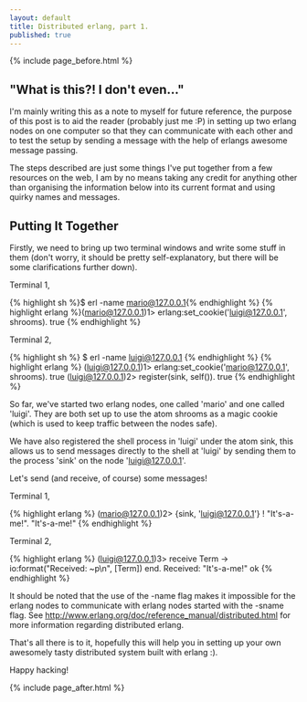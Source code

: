 ```yaml
---
layout: default
title: Distributed erlang, part 1.
published: true
---
```


{% include page_before.html %}

<h2>"What is this?! I don't even..."</h2>

I'm mainly writing this as a note to myself for future reference, the purpose of this post is to aid the reader (probably just me :P) in setting up two erlang nodes on one computer so that they can communicate with each other and to test the setup by sending a message with the help of erlangs awesome message passing.

The steps described are just some things I've put together from a few resources on the web, I am by no means taking any credit for anything other than organising the information below into its current format and using quirky names and messages.

<h2>Putting It Together</h2>

Firstly, we need to bring up two terminal windows and write some stuff in them (don't worry, it should be pretty self-explanatory, but there will be some clarifications further down).


Terminal 1,

{% highlight sh %}$ erl -name mario@127.0.0.1{% endhighlight %}
{% highlight erlang %}(mario@127.0.0.1)1> erlang:set_cookie('luigi@127.0.0.1', shrooms).
true
{% endhighlight %}

Terminal 2,

{% highlight sh %}
$ erl -name luigi@127.0.0.1
{% endhighlight %}
{% highlight erlang %}
(luigi@127.0.0.1)1> erlang:set_cookie('mario@127.0.0.1', shrooms).
true
(luigi@127.0.0.1)2> register(sink, self()).
true
{% endhighlight %}

So far, we've started two erlang nodes, one called 'mario' and one called 'luigi'. They are both set up to use the atom shrooms as a magic cookie (which is used to keep traffic between the nodes safe).


We have also registered the shell process in 'luigi' under the atom sink, this allows us to send messages directly to the shell at 'luigi' by sending them to the process 'sink' on the node 'luigi@127.0.0.1'.


Let's send (and receive, of course) some messages!


Terminal 1,

{% highlight erlang %}
(mario@127.0.0.1)2> {sink, 'luigi@127.0.0.1'} ! "It's-a-me!".
"It's-a-me!"
{% endhighlight %}


Terminal 2,

{% highlight erlang %}
(luigi@127.0.0.1)3> receive Term -> io:format("Received: ~p\n", [Term]) end.
Received: "It's-a-me!"
ok
{% endhighlight %}

It should be noted that the use of the -name flag makes it impossible for the erlang nodes to communicate with erlang nodes started with the -sname flag. See <a title="documentation" href="http://www.erlang.org/doc/reference_manual/distributed.html" target="_blank">http://www.erlang.org/doc/reference_manual/distributed.html</a> for more information regarding distributed erlang.

That's all there is to it, hopefully this will help you in setting up your own awesomely tasty distributed system built with erlang :).


Happy hacking!

{% include page_after.html %}
